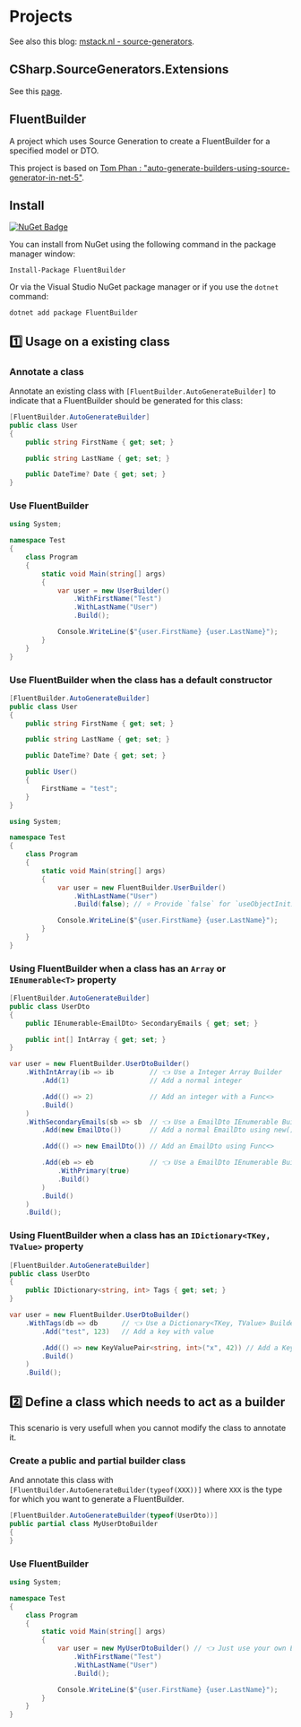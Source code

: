 # Projects

See also this blog: [mstack.nl - source-generators](https://mstack.nl/blog/20210801-source-generators).

## CSharp.SourceGenerators.Extensions
See this [page](https://github.com/StefH/FluentBuilder/tree/main/src-extensions).

## FluentBuilder
A project which uses Source Generation to create a FluentBuilder for a specified model or DTO.

This project is based on [Tom Phan : "auto-generate-builders-using-source-generator-in-net-5"](https://justsimplycode.com/2020/12/06/auto-generate-builders-using-source-generator-in-net-5/).

## Install
[![NuGet Badge](https://buildstats.info/nuget/FluentBuilder)](https://www.nuget.org/packages/FluentBuilder)

You can install from NuGet using the following command in the package manager window:

`Install-Package FluentBuilder`

Or via the Visual Studio NuGet package manager or if you use the `dotnet` command:

`dotnet add package FluentBuilder`

## :one: Usage on a existing class
### Annotate a class
Annotate an existing class with `[FluentBuilder.AutoGenerateBuilder]` to indicate that a FluentBuilder should be generated for this class:
``` c#
[FluentBuilder.AutoGenerateBuilder]
public class User
{
    public string FirstName { get; set; }

    public string LastName { get; set; }

    public DateTime? Date { get; set; }
}
```

### Use FluentBuilder
``` c#
using System;

namespace Test
{
    class Program
    {
        static void Main(string[] args)
        {
            var user = new UserBuilder()
                .WithFirstName("Test")
                .WithLastName("User")
                .Build();

            Console.WriteLine($"{user.FirstName} {user.LastName}");
        }
    }
}
```

### Use FluentBuilder when the class has a default constructor
``` c#
[FluentBuilder.AutoGenerateBuilder]
public class User
{
    public string FirstName { get; set; }

    public string LastName { get; set; }

    public DateTime? Date { get; set; }

    public User()
    {
        FirstName = "test";
    }
}
```

``` c#
using System;

namespace Test
{
    class Program
    {
        static void Main(string[] args)
        {
            var user = new FluentBuilder.UserBuilder()
                .WithLastName("User")
                .Build(false); // ⭐ Provide `false` for `useObjectInitializer` here.

            Console.WriteLine($"{user.FirstName} {user.LastName}");
        }
    }
}
```

### Using FluentBuilder when a class has an `Array` or `IEnumerable<T>` property
``` c#
[FluentBuilder.AutoGenerateBuilder]
public class UserDto
{
    public IEnumerable<EmailDto> SecondaryEmails { get; set; }

    public int[] IntArray { get; set; }
}
```

``` c#
var user = new FluentBuilder.UserDtoBuilder()
    .WithIntArray(ib => ib         // 👈 Use a Integer Array Builder
        .Add(1)                    // Add a normal integer

        .Add(() => 2)              // Add an integer with a Func<>
        .Build()
    )
    .WithSecondaryEmails(sb => sb  // 👈 Use a EmailDto IEnumerable Builder
        .Add(new EmailDto())       // Add a normal EmailDto using new() constructor

        .Add(() => new EmailDto()) // Add an EmailDto using Func<>

        .Add(eb => eb              // 👈 Use a EmailDto IEnumerable Builder to add an EmailDto
            .WithPrimary(true)
            .Build()
        )
        .Build()
    )
    .Build();
```

### Using FluentBuilder when a class has an `IDictionary<TKey, TValue>` property
``` c#
[FluentBuilder.AutoGenerateBuilder]
public class UserDto
{
    public IDictionary<string, int> Tags { get; set; }
}
```

``` c#
var user = new FluentBuilder.UserDtoBuilder()
    .WithTags(db => db      // 👈 Use a Dictionary<TKey, TValue> Builder
        .Add("test", 123)   // Add a key with value

        .Add(() => new KeyValuePair<string, int>("x", 42)) // Add a KeyValuePair with a Func<>
        .Build()
    )
    .Build();
```

## :two: Define a class which needs to act as a builder
This scenario is very usefull when you cannot modify the class to annotate it.

### Create a public and partial builder class
And annotate this class with `[FluentBuilder.AutoGenerateBuilder(typeof(XXX))]` where `XXX` is the type for which you want to generate a FluentBuilder.
``` c#
[FluentBuilder.AutoGenerateBuilder(typeof(UserDto))]
public partial class MyUserDtoBuilder
{
}
```

### Use FluentBuilder
``` c#
using System;

namespace Test
{
    class Program
    {
        static void Main(string[] args)
        {
            var user = new MyUserDtoBuilder() // 👈 Just use your own Builder
                .WithFirstName("Test")
                .WithLastName("User")
                .Build();

            Console.WriteLine($"{user.FirstName} {user.LastName}");
        }
    }
}
```